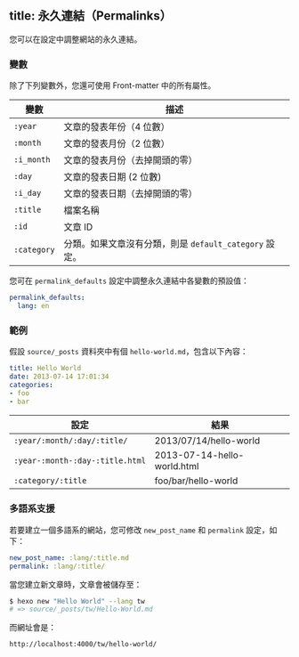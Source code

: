 title: 永久連結（Permalinks）
---
您可以在設定中調整網站的永久連結。

### 變數

除了下列變數外，您還可使用 Front-matter 中的所有屬性。

變數 | 描述
--- | ---
`:year` | 文章的發表年份（4 位數）
`:month` | 文章的發表月份（2 位數）
`:i_month` | 文章的發表月份（去掉開頭的零）
`:day` | 文章的發表日期 (2 位數)
`:i_day` | 文章的發表日期（去掉開頭的零）
`:title` | 檔案名稱
`:id` | 文章 ID
`:category` | 分類。如果文章沒有分類，則是 `default_category` 設定。

您可在 `permalink_defaults` 設定中調整永久連結中各變數的預設值：

``` yaml
permalink_defaults:
  lang: en
```

### 範例

假設 `source/_posts` 資料夾中有個 `hello-world.md`，包含以下內容：

``` yaml
title: Hello World
date: 2013-07-14 17:01:34
categories:
- foo
- bar
```

設定 | 結果
--- | ---
`:year/:month/:day/:title/` | 2013/07/14/hello-world
`:year-:month-:day-:title.html` | 2013-07-14-hello-world.html
`:category/:title` | foo/bar/hello-world

### 多語系支援

若要建立一個多語系的網站，您可修改 `new_post_name` 和 `permalink` 設定，如下：

``` yaml
new_post_name: :lang/:title.md
permalink: :lang/:title/
```

當您建立新文章時，文章會被儲存至：

``` bash
$ hexo new "Hello World" --lang tw
# => source/_posts/tw/Hello-World.md
```

而網址會是：

``` plain
http://localhost:4000/tw/hello-world/
```